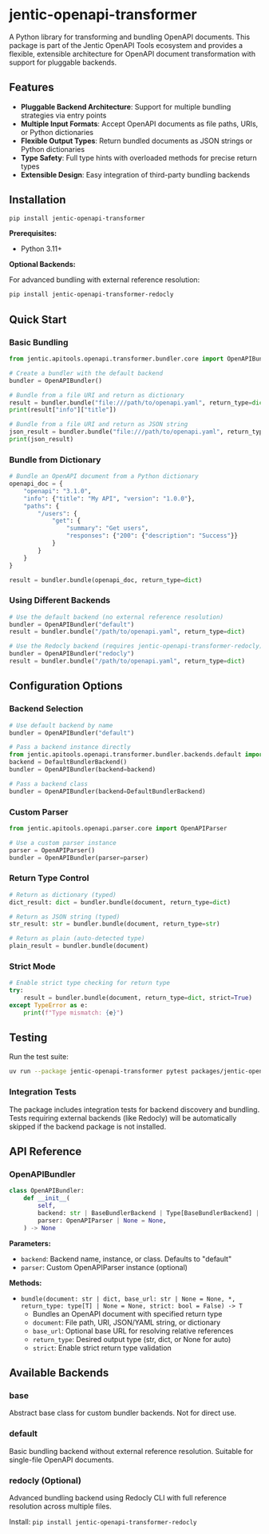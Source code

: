 # jentic-openapi-transformer

A Python library for transforming and bundling OpenAPI documents. This package is part of the Jentic OpenAPI Tools ecosystem and provides a flexible, extensible architecture for OpenAPI document transformation with support for pluggable backends.

## Features

- **Pluggable Backend Architecture**: Support for multiple bundling strategies via entry points
- **Multiple Input Formats**: Accept OpenAPI documents as file paths, URIs, or Python dictionaries
- **Flexible Output Types**: Return bundled documents as JSON strings or Python dictionaries
- **Type Safety**: Full type hints with overloaded methods for precise return types
- **Extensible Design**: Easy integration of third-party bundling backends

## Installation

```bash
pip install jentic-openapi-transformer
```

**Prerequisites:**
- Python 3.11+

**Optional Backends:**

For advanced bundling with external reference resolution:

```bash
pip install jentic-openapi-transformer-redocly
```

## Quick Start

### Basic Bundling

```python
from jentic.apitools.openapi.transformer.bundler.core import OpenAPIBundler

# Create a bundler with the default backend
bundler = OpenAPIBundler()

# Bundle from a file URI and return as dictionary
result = bundler.bundle("file:///path/to/openapi.yaml", return_type=dict)
print(result["info"]["title"])

# Bundle from a file URI and return as JSON string
json_result = bundler.bundle("file:///path/to/openapi.yaml", return_type=str)
print(json_result)
```

### Bundle from Dictionary

```python
# Bundle an OpenAPI document from a Python dictionary
openapi_doc = {
    "openapi": "3.1.0",
    "info": {"title": "My API", "version": "1.0.0"},
    "paths": {
        "/users": {
            "get": {
                "summary": "Get users",
                "responses": {"200": {"description": "Success"}}
            }
        }
    }
}

result = bundler.bundle(openapi_doc, return_type=dict)
```

### Using Different Backends

```python
# Use the default backend (no external reference resolution)
bundler = OpenAPIBundler("default")
result = bundler.bundle("/path/to/openapi.yaml", return_type=dict)

# Use the Redocly backend (requires jentic-openapi-transformer-redocly)
bundler = OpenAPIBundler("redocly")
result = bundler.bundle("/path/to/openapi.yaml", return_type=dict)
```

## Configuration Options

### Backend Selection

```python
# Use default backend by name
bundler = OpenAPIBundler("default")

# Pass a backend instance directly
from jentic.apitools.openapi.transformer.bundler.backends.default import DefaultBundlerBackend
backend = DefaultBundlerBackend()
bundler = OpenAPIBundler(backend=backend)

# Pass a backend class
bundler = OpenAPIBundler(backend=DefaultBundlerBackend)
```

### Custom Parser

```python
from jentic.apitools.openapi.parser.core import OpenAPIParser

# Use a custom parser instance
parser = OpenAPIParser()
bundler = OpenAPIBundler(parser=parser)
```

### Return Type Control

```python
# Return as dictionary (typed)
dict_result: dict = bundler.bundle(document, return_type=dict)

# Return as JSON string (typed)
str_result: str = bundler.bundle(document, return_type=str)

# Return as plain (auto-detected type)
plain_result = bundler.bundle(document)
```

### Strict Mode

```python
# Enable strict type checking for return type
try:
    result = bundler.bundle(document, return_type=dict, strict=True)
except TypeError as e:
    print(f"Type mismatch: {e}")
```

## Testing

Run the test suite:

```bash
uv run --package jentic-openapi-transformer pytest packages/jentic-openapi-transformer -v
```

### Integration Tests

The package includes integration tests for backend discovery and bundling. Tests requiring external backends (like Redocly) will be automatically skipped if the backend package is not installed.

## API Reference

### OpenAPIBundler

```python
class OpenAPIBundler:
    def __init__(
        self,
        backend: str | BaseBundlerBackend | Type[BaseBundlerBackend] | None = None,
        parser: OpenAPIParser | None = None,
    ) -> None
```

**Parameters:**
- `backend`: Backend name, instance, or class. Defaults to "default"
- `parser`: Custom OpenAPIParser instance (optional)

**Methods:**

- `bundle(document: str | dict, base_url: str | None = None, *, return_type: type[T] | None = None, strict: bool = False) -> T`
  - Bundles an OpenAPI document with specified return type
  - `document`: File path, URI, JSON/YAML string, or dictionary
  - `base_url`: Optional base URL for resolving relative references
  - `return_type`: Desired output type (str, dict, or None for auto)
  - `strict`: Enable strict return type validation

## Available Backends

### base
Abstract base class for custom bundler backends. Not for direct use.

### default
Basic bundling backend without external reference resolution. Suitable for single-file OpenAPI documents.

### redocly (Optional)
Advanced bundling backend using Redocly CLI with full reference resolution across multiple files.

Install: `pip install jentic-openapi-transformer-redocly`
